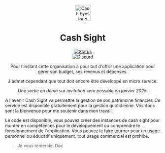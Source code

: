 <div align="center">
	<img src="https://avatars.githubusercontent.com/u/170715457?s=400&u=783cf2fd86f81d52ae4fc0c87f7cac07f925d473&v=4" alt="Cash Eyes logo" width="50px" />
</div>
<div align="center">
    <h1>Cash Sight</h1>
    <a href="https://cashsight.fr/"> <img alt ="Status" src="https://img.shields.io/badge/Status-Under%20developpement-EFCB8C?style=for-the-badge"> </a>
    <br/>
    <a href="https://discord.gg/MM2b7kWjde"><img alt="Discord" src="https://img.shields.io/discord/1201514411559505961?color=blue&labelColor=292929&label=chat%20-%20discord&logo=discord&style=for-the-badge" /></a>
    <br/>
    <p>Pour l'instant cette organisation a pour but d'offrir une application pour gérer son budget, ses revenus et dépenses.</p>
    <p>J'admet cependant que tout doit encore être développé en micro service.</p>
    <p><i>Une sortie en démo sur invitation sera possible en janvier 2025.</i></p>
</div>

A l'avenir Cash Sight va permettre la gestion de son patrimoine financier.
Ce service est disponible gratuitement pour la gestion quotidienne.
Vos dons sont la bienvenue pour me soutenir dans mon travail.

Le code est disponible, vous pouvez créer des instances de cash sight pour monter en compétences pour le développement ou comprendre le fonctionnement de l'application. Vous pouvez le faire tourner pour un usage personnel ou éducatif uniquement, tout usage commercial est prohibé.

> Je vous remercie.
Doc

